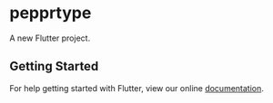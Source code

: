 # pepprtype

A new Flutter project.

## Getting Started

For help getting started with Flutter, view our online
[documentation](https://flutter.io/).

